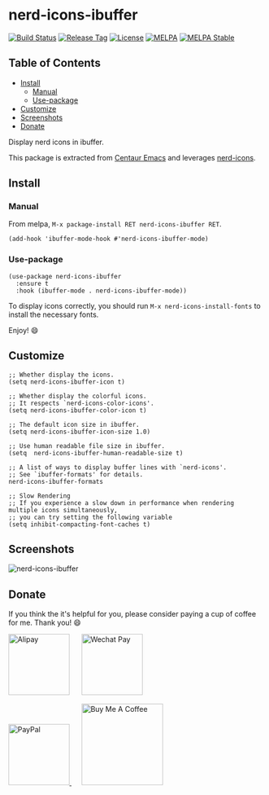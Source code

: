 # nerd-icons-ibuffer

[![Build Status](https://github.com/seagle0128/nerd-icons-ibuffer/workflows/CI/badge.svg)](https://github.com/seagle0128/nerd-icons-ibuffer/actions)
[![Release Tag](https://img.shields.io/github/tag/seagle0128/nerd-icons-ibuffer.svg?label=Release)](https://github.com/seagle0128/nerd-icons-buffer/releases)
[![License](http://img.shields.io/:License-GPL3-blue.svg)](License)
[![MELPA](https://melpa.org/packages/nerd-icons-ibuffer-badge.svg)](https://melpa.org/#/nerd-icons-ibuffer)
[![MELPA Stable](https://stable.melpa.org/packages/nerd-icons-ibuffer-badge.svg)](https://stable.melpa.org/#/nerd-icons-ibuffer)

<!-- markdown-toc start - Don't edit this section. Run M-x markdown-toc-refresh-toc -->

## Table of Contents

- [Install](#install)
  - [Manual](#manual)
  - [Use-package](#use-package)
- [Customize](#customize)
- [Screenshots](#screenshots)
- [Donate](#donate)

<!-- markdown-toc end -->

Display nerd icons in ibuffer.

This package is extracted from [Centaur
Emacs](https://github.com/seagle0128/.emacs.d) and leverages
[nerd-icons](https://github.com/rainstormstudio/nerd-icons.el).

## Install

### Manual

From melpa, `M-x package-install RET nerd-icons-ibuffer RET`.

```emacs-lisp
(add-hook 'ibuffer-mode-hook #'nerd-icons-ibuffer-mode)
```

### Use-package

```emacs-lisp
(use-package nerd-icons-ibuffer
  :ensure t
  :hook (ibuffer-mode . nerd-icons-ibuffer-mode))
```

To display icons correctly, you should run `M-x nerd-icons-install-fonts` to
install the necessary fonts.

Enjoy! :smile:

## Customize

```emacs-lisp
;; Whether display the icons.
(setq nerd-icons-ibuffer-icon t)

;; Whether display the colorful icons.
;; It respects `nerd-icons-color-icons'.
(setq nerd-icons-ibuffer-color-icon t)

;; The default icon size in ibuffer.
(setq nerd-icons-ibuffer-icon-size 1.0)

;; Use human readable file size in ibuffer.
(setq  nerd-icons-ibuffer-human-readable-size t)

;; A list of ways to display buffer lines with `nerd-icons'.
;; See `ibuffer-formats' for details.
nerd-icons-ibuffer-formats

;; Slow Rendering
;; If you experience a slow down in performance when rendering multiple icons simultaneously,
;; you can try setting the following variable
(setq inhibit-compacting-font-caches t)
```

## Screenshots

![nerd-icons-ibuffer](https://user-images.githubusercontent.com/140797/232536509-a19699fa-1c0d-49ca-831f-0a7e89dcfe40.png "icons with ibuffer")

## Donate

If you think the it's helpful for you, please consider paying a cup of coffee
for me. Thank you! :smile:

<img
src="https://user-images.githubusercontent.com/140797/65818854-44204900-e248-11e9-9cc5-3e6339587cd8.png"
alt="Alipay" width="120"/>
&nbsp;&nbsp;&nbsp;&nbsp;
<img
src="https://user-images.githubusercontent.com/140797/65818844-366ac380-e248-11e9-931c-4bd872d0566b.png"
alt="Wechat Pay" width="120"/>

<a href="https://paypal.me/seagle0128" target="_blank">
<img
src="https://www.paypalobjects.com/digitalassets/c/website/marketing/apac/C2/logos-buttons/optimize/44_Grey_PayPal_Pill_Button.png"
alt="PayPal" width="120" />
</a>
&nbsp;&nbsp;&nbsp;&nbsp;
<a href="https://www.buymeacoffee.com/s9giES1" target="_blank">
<img src="https://cdn.buymeacoffee.com/buttons/default-orange.png" alt="Buy Me A Coffee"
width="160"/>
</a>
